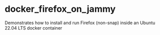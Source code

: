 # docker_firefox_on_jammy
Demonstrates how to install and run Firefox (non-snap) inside an Ubuntu 22.04 LTS docker container
